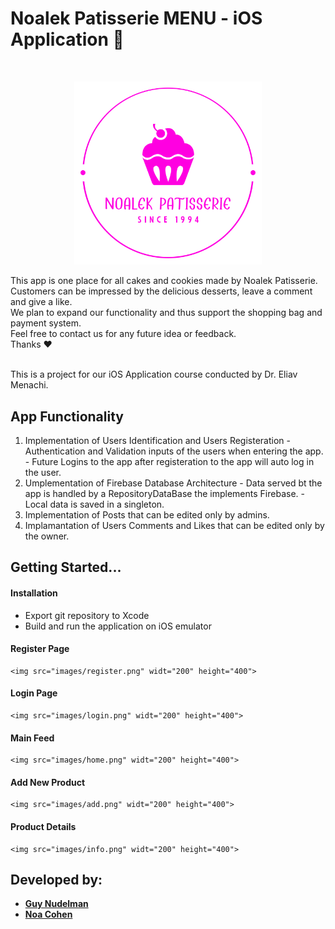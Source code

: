 # Noalek Patisserie MENU - iOS Application 🍰

<br />
<p align="center">
    <a href="https://github.com/Guy-Nudelman/Noalek-Patisserie-iOS">
      <img src="images/logo.svg" alt="Logo" width="300" heigt="300">
  </a>
 </p>

This app is one place for all cakes and cookies made by Noalek Patisserie.</br>
Customers can be impressed by the delicious desserts, leave a comment and give a like.</br>
We plan to expand our functionality and thus support the shopping bag and payment system.</br>
Feel free to contact us for any future idea or feedback.</br>
Thanks ❤</br></br>

This is a project for our iOS Application course conducted by Dr. Eliav Menachi.</br>

## App Functionality
<ol>
	<li>Implementation of Users Identification and Users Registeration
	- Authentication and Validation inputs of the users when entering the app.</ul>
	- Future Logins to the app after registeration to the app will auto log in the user.</ul>
	</li>
	<li>Umplementation of Firebase Database Architecture
	- Data served bt the app is handled by a RepositoryDataBase the implements Firebase.</ul>
	- Local data is saved in a singleton.</ul>
	</li>
	<li>Implementation of Posts that can be edited only by admins.</li>
	<li>Implamantation of Users Comments and Likes that can be edited only by the owner.</li>
</ol>

## Getting Started...

#### Installation
- Export git repository to Xcode
- Build and run the application on iOS emulator

#### Register Page 
	<img src="images/register.png" widt="200" height="400">
#### Login Page
	<img src="images/login.png" widt="200" height="400">
#### Main Feed
	<img src="images/home.png" widt="200" height="400">
#### Add New Product
	<img src="images/add.png" widt="200" height="400">
#### Product Details
	<img src="images/info.png" widt="200" height="400">
	
## Developed by:
* [**Guy Nudelman**](https://www.linkedin.com/in/guynudelman/)
* [**Noa Cohen**](https://www.linkedin.com/in/noalecohen1/)

